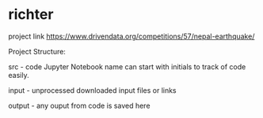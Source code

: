 # richter

project link
https://www.drivendata.org/competitions/57/nepal-earthquake/

Project Structure:

src     - code 
          Jupyter Notebook name can start with initials to track of code easily.     

input   - unprocessed downloaded input files or links

output  - any ouput from code is saved here
